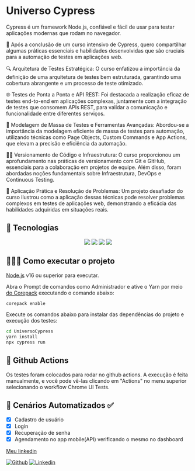 # Universo Cypress

Cypress é um framework Node.js, confiável e fácil de usar para testar aplicações modernas que rodam no navegador.

🚀 Após a conclusão de um curso intensivo de Cypress, quero compartilhar algumas práticas essenciais e habilidades desenvolvidas que são cruciais para a automação de testes em aplicações web.

🔍 Arquitetura de Testes Estratégica: O curso enfatizou a importância da definição de uma arquitetura de testes bem estruturada, garantindo uma cobertura abrangente e um processo de teste otimizado.

🌐 Testes de Ponta a Ponta e API REST: Foi destacada a realização eficaz de testes end-to-end em aplicações complexas, juntamente com a integração de testes que consomem APIs REST, para validar a comunicação e funcionalidade entre diferentes serviços.

🔧 Modelagem de Massa de Testes e Ferramentas Avançadas: Abordou-se a importância da modelagem eficiente de massa de testes para automação, utilizando técnicas como Page Objects, Custom Commands e App Actions, que elevam a precisão e eficiência da automação.

👨‍💻 Versionamento de Código e Infraestrutura: O curso proporcionou um aprofundamento nas práticas de versionamento com Git e GitHub, essenciais para a colaboração em projetos de equipe. Além disso, foram abordadas noções fundamentais sobre Infraestrutura, DevOps e Continuous Testing.

🧩 Aplicação Prática e Resolução de Problemas: Um projeto desafiador do curso ilustrou como a aplicação dessas técnicas pode resolver problemas complexos em testes de aplicações web, demonstrando a eficácia das habilidades adquiridas em situações reais.

## 🚀 Tecnologias

<p  align="center">
<img src="https://img.shields.io/badge/Node.js-000000?style=for-the-badge&logo=node.js"/>

<img  src="https://img.shields.io/badge/javascript-000000?style=for-the-badge&logo=javascript"/>

<img  src="https://img.shields.io/badge/cypress-000000?style=for-the-badge&logo=cypress"/>

<img  src="https://img.shields.io/badge/actions-000000?style=for-the-badge&logo=github-actions"/>

</p>

## 👨🏻‍💻 Como executar o projeto

[Node.js](https://nodejs.org/) v16 ou superior para executar.

Abra o Prompt de comandos como Administrador e ative o Yarn por meio [do Corepack](https://nodejs.org/dist/latest/docs/api/corepack.html) executando o comando abaixo:

```sh
corepack enable
```

Execute os comandos abaixo para instalar das dependências do projeto e execução dos testes:

```sh
cd UniversoCypress
yarn install
npx cypress run
```

## 🔧 Github Actions

Os testes foram colocados para rodar no github actions. A execução é feita manualmente, e você pode vê-las clicando em "Actions" no menu superior selecionando o workflow Chrome UI Tests.

## 📝 Cenários Automatizados :white_check_mark:

- [x] Cadastro de usuário
- [x] Login
- [x] Recuperação de senha
- [x] Agendamento no app mobile(API) verificando o mesmo no dashboard

[Meu linkedin](https://www.linkedin.com/in/lucasrezendelrs/)

[![Github](https://img.shields.io/badge/-Github-595D60?style=flat-square&logo=Github&logoColor=white&link=https://github.com/nayaraquino/)](https://github.com/Lucasrezendelrs)
[![Linkedin](https://img.shields.io/badge/-LinkedIn-595D60?style=flat-square&logo=Linkedin&logoColor=white&link=https://www.linkedin.com/in/nayaraquino//)](https://www.linkedin.com/in/lucasrezendelrs/)

